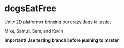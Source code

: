 # dogsEatFree
Unity 2D platformer bringing our crazy dogs to justice

Mike, Samuil, Sam, and Kevin

**Important! Use testing branch before pushing to master**
